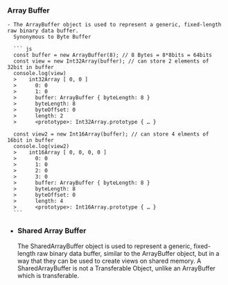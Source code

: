### Array Buffer
	- The ArrayBuffer object is used to represent a generic, fixed-length raw binary data buffer.
	  Synonymous to Byte Buffer
	  
	  ``` js
	  const buffer = new ArrayBuffer(8); // 8 Bytes = 8*8bits = 64bits
	  const view = new Int32Array(buffer); // can store 2 elements of 32bit in buffer
	  console.log(view)
	  >    int32Array [ 0, 0 ]
	  >      0: 0
	  >      1: 0
	  >      buffer: ArrayBuffer { byteLength: 8 }
	  >      byteLength: 8
	  >      byteOffset: 0
	  >      length: 2
	  >      <prototype>: Int32Array.prototype { … }
	  
	  const view2 = new Int16Array(buffer); // can store 4 elments of 16bit in buffer
	  console.log(view2)
	  >    int16Array [ 0, 0, 0, 0 ]
	  >      0: 0
	  >      1: 0
	  >      2: 0
	  >      3: 0
	  >      buffer: ArrayBuffer { byteLength: 8 }
	  >      byteLength: 8
	  >      byteOffset: 0
	  >      length: 4
	  >      <prototype>: Int16Array.prototype { … }
	  ```
- ### Shared Array Buffer
  
  The SharedArrayBuffer object is used to represent a generic, fixed-length raw binary data buffer, similar to the ArrayBuffer object, but in a way that they can be used to create views on shared memory. A SharedArrayBuffer is not a Transferable Object, unlike an ArrayBuffer which is transferable.